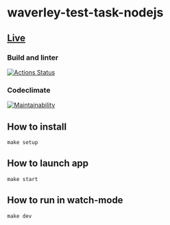 # waverley-test-task-nodejs

## [Live](https://waverley-test-task-nodejs.herokuapp.com/)

### Build and linter
[![Actions Status](https://github.com/alex-popov-tech/waverley-test-task-nodejs/workflows/nodejs/badge.svg)](https://github.com/alex-popov-tech/backend-project-lvl4/actions)
### Codeclimate
[![Maintainability](https://api.codeclimate.com/v1/badges/44b39f3bc3d496604aa5/maintainability)](https://codeclimate.com/github/alex-popov-tech/waverley-test-task-nodejs/maintainability)

## How to install

  `make setup`

## How to launch app

  `make start`

## How to run in watch-mode

  `make dev`

